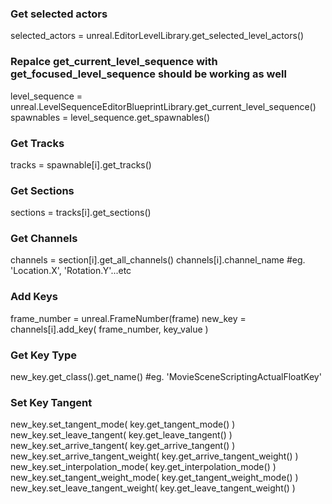### Get selected actors
selected_actors = unreal.EditorLevelLibrary.get_selected_level_actors()

### Repalce get_current_level_sequence with get_focused_level_sequence should be working as well
level_sequence = unreal.LevelSequenceEditorBlueprintLibrary.get_current_level_sequence()
spawnables = level_sequence.get_spawnables()

### Get Tracks
tracks = spawnable[i].get_tracks()

### Get Sections
sections = tracks[i].get_sections()

### Get Channels
channels = section[i].get_all_channels()
channels[i].channel_name #eg. 'Location.X', 'Rotation.Y'...etc

### Add Keys
frame_number = unreal.FrameNumber(frame)
new_key = channels[i].add_key( frame_number, key_value )

### Get Key Type
new_key.get_class().get_name() #eg. 'MovieSceneScriptingActualFloatKey' 

### Set Key Tangent
new_key.set_tangent_mode( key.get_tangent_mode() )
new_key.set_leave_tangent( key.get_leave_tangent() )
new_key.set_arrive_tangent( key.get_arrive_tangent() )
new_key.set_arrive_tangent_weight( key.get_arrive_tangent_weight() )
new_key.set_interpolation_mode( key.get_interpolation_mode() )
new_key.set_tangent_weight_mode( key.get_tangent_weight_mode() )
new_key.set_leave_tangent_weight( key.get_leave_tangent_weight() )



